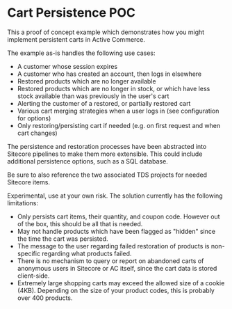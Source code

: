 Cart Persistence POC
========
This a proof of concept example which demonstrates how you might implement persistent carts in Active Commerce.

The example as-is handles the following use cases:
* A customer whose session expires
* A customer who has created an account, then logs in elsewhere
* Restored products which are no longer available
* Restored products which are no longer in stock, or which have less stock available than was previously in the user's cart
* Alerting the customer of a restored, or partially restored cart
* Various cart merging strategies when a user logs in (see configuration for options)
* Only restoring/persisting cart if needed (e.g. on first request and when cart changes)

The persistence and restoration processes have been abstracted into Sitecore pipelines to make them more extensible. This could include additional persistence options, such as a SQL database.

Be sure to also reference the two associated TDS projects for needed Sitecore items.

Experimental, use at your own risk. The solution currently has the following limitations:
* Only persists cart items, their quantity, and coupon code. However out of the box, this should be all that is needed.
* May not handle products which have been flagged as "hidden" since the time the cart was persisted.
* The message to the user regarding failed restoration of products is non-specific regarding what products failed.
* There is no mechanism to query or report on abandoned carts of anonymous users in Sitecore or AC itself, since the cart data is stored client-side.
* Extremely large shopping carts may exceed the allowed size of a cookie (4KB). Depending on the size of your product codes, this is probably over 400 products.